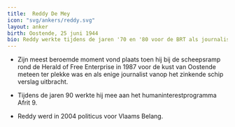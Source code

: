 ```yaml
---
title:  Reddy De Mey
icon: "svg/ankers/reddy.svg"
layout: anker
birth: Oostende, 25 juni 1944
bio: Reddy werkte tijdens de jaren '70 en '80 voor de BRT als journalist en verslaggever. In 1999 werd De Mey ontslagen.
---
```


* Zijn meest beroemde moment vond plaats toen hij bij de scheepsramp rond de Herald of Free Enterprise in 1987 voor de kust van Oostende meteen ter plekke was en als enige journalist vanop het zinkende schip verslag uitbracht.

* Tijdens de jaren 90 werkte hij mee aan het humaninterestprogramma Afrit 9.

* Reddy werd in 2004 politicus voor Vlaams Belang.
